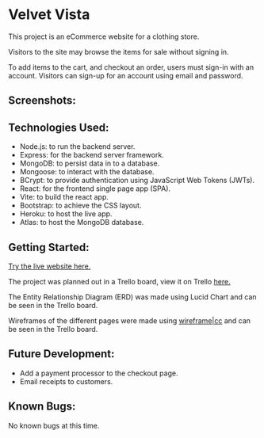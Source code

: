 # Velvet Vista
This project is an eCommerce website for a clothing store.

Visitors to the site may browse the items for sale without signing in.

To add items to the cart, and checkout an order, users must sign-in with an account. Visitors can sign-up for an account using email and password.

## Screenshots:
<!-- | ![Home Page](screenshots/1_home.png) | ![Navbar - Visitors](screenshots/2_nav_visitor.png) | ![Navbar - Users](screenshots/2_nav_user.png) |
|:---:|:---:|:---:|
| Home Page | Navbar - Visitors | Navbar - Users |

| ![Post - Visitors](screenshots/3_post_visitor.png) | ![Post - Users](screenshots/3_post_user.png) | ![New Post](screenshots/4_new_post.png) |
|:---:|:---:|:---:|
| Post - Visitors | Post - Users | New Post |

| ![My Posts](screenshots/5_my_posts.png) | ![All Users](screenshots/6_all_users.png) | ![Search](screenshots/7_search.png) |
|:---:|:---:|:---:|
| My Posts | All Users | Search | -->

## Technologies Used:
* Node.js: to run the backend server.
* Express: for the backend server framework.
* MongoDB: to persist data in to a database.
* Mongoose: to interact with the database.
* BCrypt: to provide authentication using JavaScript Web Tokens (JWTs).
* React: for the frontend single page app (SPA).
* Vite: to build the react app.
* Bootstrap: to achieve the CSS layout.
* Heroku: to host the live app.
* Atlas: to host the MongoDB database.

## Getting Started:
[Try the live website here.](https://velvet-vista-30171128f9c5.herokuapp.com/)

The project was planned out in a Trello board, view it on Trello [here.](https://trello.com/b/jf9ay66D/velvet-vista-project-planning)

The Entity Relationship Diagram (ERD) was made using Lucid Chart and can be seen in the Trello board.

Wireframes of the different pages were made using [wireframe|cc](wireframe.cc) and can be seen in the Trello board.

## Future Development:
* Add a payment processor to the checkout page.
* Email receipts to customers.

## Known Bugs:
No known bugs at this time.